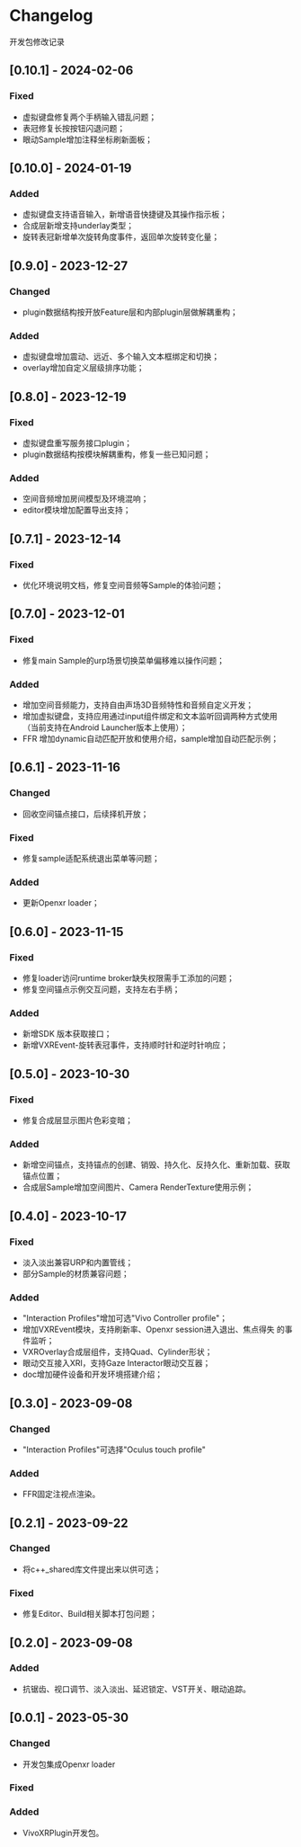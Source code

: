 # Changelog
开发包修改记录

## [0.10.1] - 2024-02-06

### Fixed
- 虚拟键盘修复两个手柄输入错乱问题；
- 表冠修复长按按钮闪退问题；
- 眼动Sample增加注释坐标刷新面板；

## [0.10.0] - 2024-01-19

### Added
- 虚拟键盘支持语音输入，新增语音快捷键及其操作指示板；
- 合成层新增支持underlay类型；
- 旋转表冠新增单次旋转角度事件，返回单次旋转变化量；

## [0.9.0] - 2023-12-27

### Changed
- plugin数据结构按开放Feature层和内部plugin层做解耦重构；

### Added
- 虚拟键盘增加震动、远近、多个输入文本框绑定和切换；
- overlay增加自定义层级排序功能；

## [0.8.0] - 2023-12-19

### Fixed
- 虚拟键盘重写服务接口plugin；
- plugin数据结构按模块解耦重构，修复一些已知问题；

### Added
- 空间音频增加房间模型及环境混响；
- editor模块增加配置导出支持；

## [0.7.1] - 2023-12-14

### Fixed
- 优化环境说明文档，修复空间音频等Sample的体验问题；

## [0.7.0] - 2023-12-01

### Fixed
- 修复main Sample的urp场景切换菜单偏移难以操作问题；

### Added
- 增加空间音频能力，支持自由声场3D音频特性和音频自定义开发；
- 增加虚拟键盘，支持应用通过input组件绑定和文本监听回调两种方式使用（当前支持在Android Launcher版本上使用）；
- FFR 增加dynamic自动匹配开放和使用介绍，sample增加自动匹配示例；

## [0.6.1] - 2023-11-16

### Changed
- 回收空间锚点接口，后续择机开放；

### Fixed
- 修复sample适配系统退出菜单等问题；

### Added
- 更新Openxr loader；
  
## [0.6.0] - 2023-11-15

### Fixed
- 修复loader访问runtime broker缺失权限需手工添加的问题；
- 修复空间锚点示例交互问题，支持左右手柄；

### Added
- 新增SDK 版本获取接口；
- 新增VXREvent-旋转表冠事件，支持顺时针和逆时针响应；

## [0.5.0] - 2023-10-30

### Fixed
- 修复合成层显示图片色彩变暗；

### Added
- 新增空间锚点，支持锚点的创建、销毁、持久化、反持久化、重新加载、获取锚点位置；
- 合成层Sample增加空间图片、Camera RenderTexture使用示例；


## [0.4.0] - 2023-10-17

### Fixed
- 淡入淡出兼容URP和内置管线；
- 部分Sample的材质兼容问题；

### Added
- "Interaction Profiles"增加可选"Vivo Controller profile"；
- 增加VXREvent模块，支持刷新率、Openxr session进入退出、焦点得失 的事件监听；
- VXROverlay合成层组件，支持Quad、Cylinder形状；
- 眼动交互接入XRI，支持Gaze Interactor眼动交互器；
- doc增加硬件设备和开发环境搭建介绍；

## [0.3.0] - 2023-09-08

### Changed
- "Interaction Profiles"可选择"Oculus touch profile"

### Added
- FFR固定注视点渲染。

## [0.2.1] - 2023-09-22

### Changed
- 将c++_shared库文件提出来以供可选；

### Fixed
- 修复Editor、Build相关脚本打包问题；

## [0.2.0] - 2023-09-08

### Added
- 抗锯齿、视口调节、淡入淡出、延迟锁定、VST开关、眼动追踪。


## [0.0.1] - 2023-05-30

### Changed
- 开发包集成Openxr loader

### Fixed

### Added
- VivoXRPlugin开发包。

